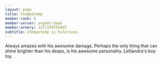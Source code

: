 ```yaml
---
layout: page
title: Chompstomp
member-rank: 5
member-server: argent-dawn
member-armory: 137/159759497
subtitle: Chompstomp is hilarious.
---
```


Always amazes with his awesome damage, Perhaps the only thing that can shine brighter than his deeps, is his awesome personality.  Lelliandra's boy toy.
